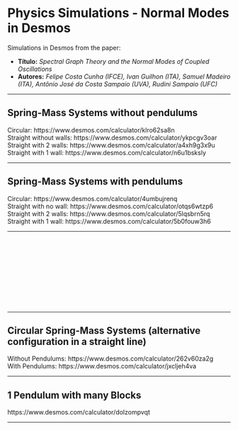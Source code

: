 # Physics Simulations - Normal Modes in Desmos
Simulations in Desmos from the paper:
<ul>
<li><b>Título:</b> <i>Spectral Graph Theory and the Normal Modes of Coupled Oscillations</i></li>
<li><b>Autores:</b> <i>Felipe Costa Cunha (IFCE), Ivan Guilhon (ITA), Samuel Madeiro (ITA), Antônio José da Costa Sampaio (UVA), Rudini Sampaio (UFC)</i></li>
</ul>

<hr>
<H2>Spring-Mass Systems without pendulums</H2>
Circular: https://www.desmos.com/calculator/klro62sa8n <br>
Straight without walls: https://www.desmos.com/calculator/ykpcgv3oar <br>
Straight with 2 walls: https://www.desmos.com/calculator/a4xh9g3x9u <br>
Straight with 1 wall: https://www.desmos.com/calculator/n6u1bsksly <br>

<hr>
<H2>Spring-Mass Systems with pendulums</H2>
Circular: https://www.desmos.com/calculator/4umbujrenq <br>
Straight with no wall: https://www.desmos.com/calculator/otqs6wtzp6 <br>
Straight with 2 walls: https://www.desmos.com/calculator/5lqsbrn5rq <br>
Straight with 1 wall: https://www.desmos.com/calculator/5b0fouw3h6 <br>
<hr>

<br /> <br /> <br /> <br /> <br /> <br /> <br /> <br /> <br /> 
<hr>
<H2>Circular Spring-Mass Systems (alternative configuration in a straight line)</H2>
Without Pendulums: https://www.desmos.com/calculator/262v60za2g <br>
With Pendulums: https://www.desmos.com/calculator/jxcljeh4va <br>

<hr>
<H2>1 Pendulum with many Blocks</H2>
https://www.desmos.com/calculator/dolzompvqt <br>

<hr>
</BODY></HTML>
